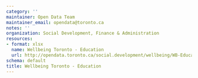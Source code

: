 ```yaml
---
category: ''
maintainer: Open Data Team
maintainer_email: opendata@toronto.ca
notes: ''
organization: Social Development, Finance & Administration
resources:
- format: xlsx
  name: Wellbeing Toronto - Education
  url: http://opendata.toronto.ca/social.development/wellbeing/WB-Education.xlsx
schema: default
title: Wellbeing Toronto - Education
---
```

